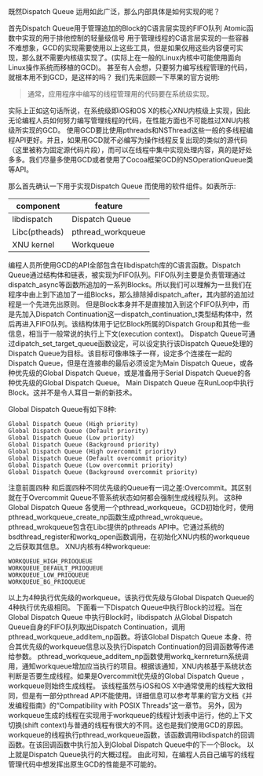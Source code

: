 既然Dispatch Queue 运用如此广泛，那么内部具体是如何实现的呢？

首先Dispatch Queue用于管理追加的Block的C语言层实现的FIFO队列
Atomic函数中实现的用于排他控制的轻量级信号
用于管理线程的C语言层实现的一些容器
不难想象，GCD的实现需要使用以上这些工具，但是如果仅用这些内容便可实现，那么就不需要内核级实现了。(实际上在一般的Linux内核中可能使用面向Linux操作系统而移植的GCD)。
甚至有人会想，只要努力编写线程管理的代码，就根本用不到GCD，是这样的吗？
我们先来回顾一下苹果的官方说明:

>通常，应用程序中编写的线程管理用的代码要在系统级实现。

实际上正如这句话所说，在系统级即iOS和OS X的核心XNU内核级上实现，因此无论编程人员如何努力编写管理线程的代码，在性能方面也不可能胜过XNU内核级所实现的GCD。
使用GCD要比使用pthreads和NSThread这些一般的多线程编程API更好。并且，如果用GCD就不必编写为操作线程反复出现的类似的源代码（这里被称为固定源代码片段），而可以在线程中集中实现处理内容，真的是好处多多。我们尽量多使用GCD或者使用了Cocoa框架GCD的NSOperationQueue类等API。

那么首先确认一下用于实现Dispatch Queue 而使用的软件组件。如表所示:

  
component     |    feature	
------------  | ------------- 
libdispatch   | 	Dispatch Queue  
Libc(ptheads) | 	pthread_workqueue  
XNU kernel    | 	Workqueue


编程人员所使用GCD的API全部包含在libdispatch库的C语言函数。Dispatch Queue通过结构体和链表，被实现为FIFO队列。FIFO队列主要是负责管理通过dispatch_async等函数所追加的一系列Blocks。所以我们可以理解为一旦我们在程序中由上到下追加了一组Blocks，那么排除掉dispatch_after，其内部的追加过程是一个先进先出原则。
但是Block本身并不是直接加入到这个FIFO队列中，而是先加入Dispatch Continuation这一dispatch_continuation_t类型结构体中，然后再进入FIFO队列。该结构体用于记忆Block所属的Dispatch Group和其他一些信息，相当于一般常说的执行上下文(execution context)。
Dispatch Queue可通过dipatch_set_target_queue函数设定，可以设定执行该Dispatch Queue处理的Dispatch Queue为目标。该目标可像串珠子一样，设定多个连接在一起的Dispatch Queue，但是在连接串的最后必须设定为Main Dispatch Queue，或各种优先级的Global Dispatch Queue，或是准备用于Serial Dispatch Queue的各种优先级的Global Dispatch Queue。
Main Dispatch Queue 在RunLoop中执行Block。这并不是令人耳目一新的新技术。

Global Dispatch Queue有如下8种:


	Global Dispatch Queue (High priority)
	Global Dispatch Queue (Default priority)
	Global Dispatch Queue (Low priority)
	Global Dispatch Queue (Background priority)
	Global Dispatch Queue (High overcommit priority)
	Global Dispatch Queue (Default overcommit priority)
	Global Dispatch Queue (Low overcommit priority)
	Global Dispatch Queue (Background overcommit priority)

注意前面四种 和后面四种不同优先级的Queue有一词之差:Overcommit。其区别就在于Overcommit Queue不管系统状态如何都会强制生成线程队列。
这8种Global Dispatch Queue 各使用一个pthread_workqueue。GCD初始化时，使用pthread_workqueue_create_np函数生成pthread_wrokqueue。
pthread_wrokqueue包含在Libc提供的pthreads API中。它通过系统的bsdthread_register和workq_open函数调用，在初始化XNU内核的workqueue之后获取其信息。
XNU内核有4种workqueue:

	WORKQUEUE_HIGH_PRIOQUEUE
	WORKQUEUE_DEFAULT_PRIOQUEUE
	WORKQUEUE_LOW_PRIOQUEUE
	WORKQUEUE_BG_PRIOQUEUE
 
以上为4种执行优先级的workqueue。该执行优先级与Global Dispatch Queue的4种执行优先级相同。
下面看一下Dispatch Queue中执行Block的过程。当在Global Dispatch Queue 中执行Block时，libdispatch 从Global Dispatch Queue自身的FIFO队列取出Dispatch Continuation，调用pthread_workqueue_additem_np函数。将该Global Dispatch Queue 本身、符合其优先级的workqueue信息以及执行Dispatch Continuation的回调函数等传递给参数。
pthread_workqueue_additem_np函数使用workq_kernreturn系统调用，通知workqueue增加应当执行的项目。根据该通知，XNU内核基于系统状态判断是否要生成线程。如果是Overcommit优先级的Global Dispatch Queue ，workqueue则始终生成线程。
该线程虽然与iOS和OS X中通常使用的线程大致相同，但是有一部分pthread API不能使用。详细信息可以参考苹果的官方文档《并发编程指南》的“Compatibility with POSIX Threads“这一章节。
另外，因为workqueue生成的线程在实现用于workqueue的线程计划表中运行，他的上下文切换(shift context)与普通的线程有很大的不同。这也是我们使用GCD的原因。
workqueue的线程执行pthread_workqueue函数，该函数调用libdispatch的回调函数。在该回调函数中执行加入到Global Dispatch Queue中的下一个Block。
以上就是Dispatch Queue执行的大概过程。
由此可知，在编程人员自己编写的线程管理代码中想发挥出原生GCD的性能是不可能的。
